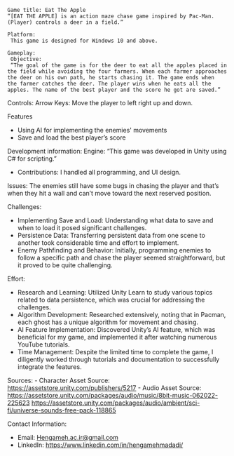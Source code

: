     Game title: Eat The Apple
    “[EAT THE APPLE] is an action maze chase game inspired by Pac-Man. (Player) controls a deer in a field.” 

    Platform:
     This game is designed for Windows 10 and above. 

    Gameplay:
     Objective:
     “The goal of the game is for the deer to eat all the apples placed in the field while avoiding the four farmers. When each farmer approaches the deer on his own path, he starts chasing it. The game ends when      the farmer catches the deer. The player wins when he eats all the apples. The name of the best player and the score he got are saved.”

   Controls:
     Arrow Keys: Move the player to left right up and down.

  Features
   - Using AI for implementing the enemies' movements 
   - Save and load the best player’s score

  Development information:
     Engine:
    “This game was developed in Unity using C# for scripting.”

 - Contributions:
   I handled all programming, and UI design.

  Issues: 
   The enemies still have some bugs in chasing the player and that’s when they hit a wall and can’t move toward the next reserved position.   

  Challenges:
   - Implementing Save and Load: Understanding what data to save and when to load it posed significant challenges.
   - Persistence Data: Transferring persistent data from one scene to another took considerable time and effort to implement.
   - Enemy Pathfinding and Behavior: Initially, programming enemies to follow a specific path and chase the player seemed straightforward, but it proved to be quite challenging.
   
  Effort:
   - Research and Learning: Utilized Unity Learn to study various topics related to data persistence, which was crucial for addressing the challenges.
   - Algorithm Development: Researched extensively, noting that in Pacman, each ghost has a unique algorithm for movement and chasing.
   - AI Feature Implementation: Discovered Unity’s AI feature, which was beneficial for my game, and implemented it after watching numerous YouTube tutorials.
   - Time Management: Despite the limited time to complete the game, I diligently worked through tutorials and documentation to successfully integrate the features.

  Sources:
    - Character Asset Source:
       https://assetstore.unity.com/publishers/5217
    - Audio Asset Source: 
       https://assetstore.unity.com/packages/audio/music/8bit-music-062022-225623
       https://assetstore.unity.com/packages/audio/ambient/sci-fi/universe-sounds-free-pack-118865
   
  Contact Information:
   - Email: Hengameh.ac.ir@gmail.com 
   - LinkedIn: https://www.linkedin.com/in/hengamehmadadi/
